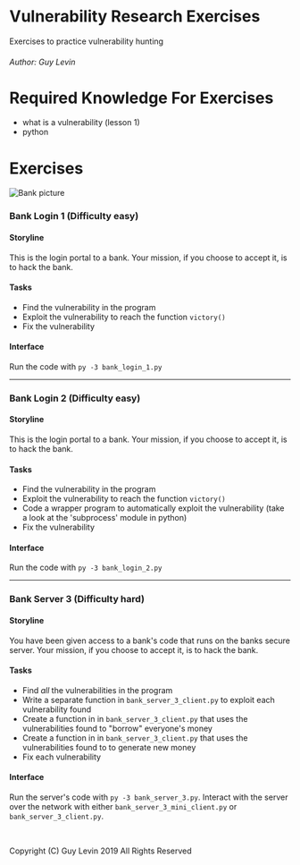 # Vulnerability Research Exercises
Exercises to practice vulnerability hunting

###### Author: Guy Levin

# Required Knowledge For Exercises
* what is a vulnerability (lesson 1)
* python

# Exercises

![Bank picture](/bank-pic.png?raw=true)

### Bank Login 1 (Difficulty easy)

#### Storyline
This is the login portal to a bank. Your mission, if you choose to accept it, is to hack the bank.

#### Tasks
* Find the vulnerability in the program
* Exploit the vulnerability to reach the function ```victory()```
* Fix the vulnerability

#### Interface
Run the code with ```py -3 bank_login_1.py```

---

### Bank Login 2 (Difficulty easy)

#### Storyline
This is the login portal to a bank. Your mission, if you choose to accept it, is to hack the bank.

#### Tasks
* Find the vulnerability in the program
* Exploit the vulnerability to reach the function ```victory()```
* Code a wrapper program to automatically exploit the vulnerability (take a look at the 'subprocess' module in python)
* Fix the vulnerability

#### Interface
Run the code with ```py -3 bank_login_2.py```

---

### Bank Server 3 (Difficulty hard)

#### Storyline
You have been given access to a bank's code that runs on the banks secure server. Your mission, if you choose to accept it, is to hack the bank.

#### Tasks
* Find *all* the vulnerabilities in the program
* Write a separate function in ```bank_server_3_client.py``` to exploit each vulnerability found
* Create a function in in ```bank_server_3_client.py``` that uses the vulnerabilities found to "borrow" everyone's money
* Create a function in in ```bank_server_3_client.py``` that uses the vulnerabilities found to to generate new money
* Fix each vulnerability

#### Interface
Run the server's code with ```py -3 bank_server_3.py```. 
Interact with the server over the network with either ```bank_server_3_mini_client.py``` or ```bank_server_3_client.py```.

&nbsp;
&nbsp;

Copyright (C) Guy Levin 2019 All Rights Reserved